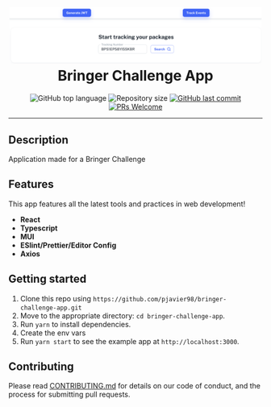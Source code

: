 <h1 align="center">
<br>
  <img alt="logo starwar" src="src/assets/background.png" width="500px" />
<br>
Bringer Challenge App
</h1>

<p align="center">
  <img alt="GitHub top language" src="https://img.shields.io/github/languages/top/pjavier98/bringer-challenge-app">

  <img alt="Repository size" src="https://img.shields.io/github/repo-size/pjavier98/bringer-challenge-app">

  <a href="https://github.com/pjavier98/bringer-challenge-app/commits/master">
    <img alt="GitHub last commit" src="https://img.shields.io/github/last-commit/pjavier98/bringer-challenge-app">
  </a>

  <a href="http://makeapullrequest.com">
    <img src="https://img.shields.io/badge/PRs-welcome-brightgreen.svg?style=flat-square" alt="PRs Welcome">
  </a>

</p>

<hr />

## Description

Application made for a Bringer Challenge

## Features

This app features all the latest tools and practices in web development!

- **React**
- **Typescript**
- **MUI**
- **ESlint/Prettier/Editor Config**
- **Axios**

## Getting started

1. Clone this repo using `https://github.com/pjavier98/bringer-challenge-app.git`
2. Move to the appropriate directory: `cd bringer-challenge-app`.<br />
3. Run `yarn` to install dependencies.<br />
4. Create the env vars
5. Run `yarn start` to see the example app at `http://localhost:3000`.

## Contributing

Please read [CONTRIBUTING.md](CONTRIBUTING.md) for details on our code of conduct, and the process for submitting pull requests.
